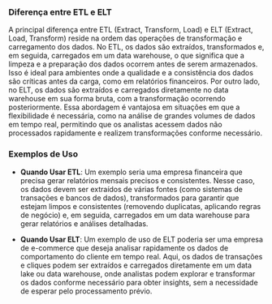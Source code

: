 ### Diferença entre ETL e ELT
A principal diferença entre ETL (Extract, Transform, Load) e ELT (Extract, Load, Transform) reside na ordem das operações de transformação e carregamento dos dados. No ETL, os dados são extraídos, transformados e, em seguida, carregados em um data warehouse, o que significa que a limpeza e a preparação dos dados ocorrem antes de serem armazenados. Isso é ideal para ambientes onde a qualidade e a consistência dos dados são críticas antes da carga, como em relatórios financeiros. Por outro lado, no ELT, os dados são extraídos e carregados diretamente no data warehouse em sua forma bruta, com a transformação ocorrendo posteriormente. Essa abordagem é vantajosa em situações em que a flexibilidade é necessária, como na análise de grandes volumes de dados em tempo real, permitindo que os analistas acessem dados não processados rapidamente e realizem transformações conforme necessário.

### Exemplos de Uso
- **Quando Usar ETL**: Um exemplo seria uma empresa financeira que precisa gerar relatórios mensais precisos e consistentes. Nesse caso, os dados devem ser extraídos de várias fontes (como sistemas de transações e bancos de dados), transformados para garantir que estejam limpos e consistentes (removendo duplicatas, aplicando regras de negócio) e, em seguida, carregados em um data warehouse para gerar relatórios e análises detalhadas.

- **Quando Usar ELT**: Um exemplo de uso de ELT poderia ser uma empresa de e-commerce que deseja analisar rapidamente os dados de comportamento do cliente em tempo real. Aqui, os dados de transações e cliques podem ser extraídos e carregados diretamente em um data lake ou data warehouse, onde analistas podem explorar e transformar os dados conforme necessário para obter insights, sem a necessidade de esperar pelo processamento prévio.
